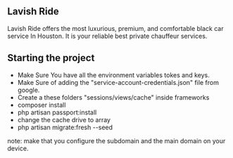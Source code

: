 ## Lavish Ride
Lavish Ride offers the most luxurious, premium, and comfortable black car service In Houston. It is your reliable best private chauffeur services.


## Starting the project

- Make Sure You have all the environment variables tokes and keys.
- Make Sure of adding the "service-account-credentials.json" file from google.
- Create a these folders "sessions/views/cache" inside frameworks
- composer install
- php artisan passport:install
- change the cache drive to array
- php artisan migrate:fresh --seed

note: make that you configure the subdomain and the main domain on your device.
